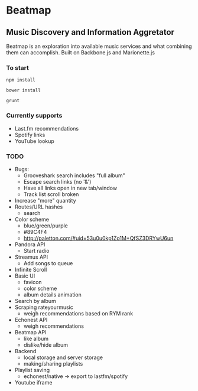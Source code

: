 Beatmap
=======

Music Discovery and Information Aggretator
------------------------------------------

Beatmap is an exploration into available music services and what combining them can accomplish.
Built on Backbone.js and Marionette.js

### To start
`npm install`

`bower install`

`grunt`

### Currently supports
* Last.fm recommendations
* Spotify links
* YouTube lookup


### TODO
* Bugs:
	* Grooveshark search includes "full album"
	* Escape search links (no '&')
	* Have all links open in new tab/window
	* Track list scroll broken
* Increase "more" quantity
* Routes/URL hashes
	* search
* Color scheme
	* blue/green/purple
	* #89C4F4 
	* http://paletton.com/#uid=53u0u0kp1Zo1M+QfSZ3DRYwU6un
* Pandora API
	* Start radio
* Streamus API
	* Add songs to queue
* Infinite Scroll
* Basic UI
	* favicon
	* color scheme
	* album details animation
* Search by album
* Scraping rateyourmusic
	* weigh recommendations based on RYM rank
* Echonest API
	- weigh recommendations
* Beatmap API
	- like album
	- dislike/hide album
* Backend
	- local storage and server storage
	- making/sharing playlists 
* Playlist saving
	- echonest/native -> export to lastfm/spotify
* Youtube iframe